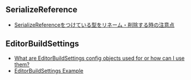## SerializeReference
- [SerializeReferenceをつけている型をリネーム・削除する時の注意点](https://light11.hatenadiary.com/entry/2021/12/13/194147)

## EditorBuildSettings 
- [What are EditorBuildSettings config objects used for or how can I use them?](https://forum.unity.com/threads/what-are-editorbuildsettings-config-objects-used-for-or-how-can-i-use-them.712031/)
- [EditorBuildSettings Example](https://docs.unity.cn/cn/current/ScriptReference/EditorBuildSettings.TryGetConfigObject.html)
